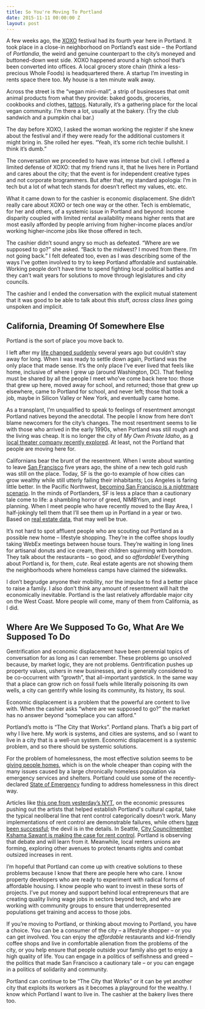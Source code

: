 ```yaml
---
title: So You're Moving To Portland
date: 2015-11-11 00:00:00 Z
layout: post
---
```




A few weeks ago, the [XOXO](https://2015.xoxofest.com) festival had its fourth year here in Portland. It took place in a close-in neighborhood on Portland’s east side – the Portland of _Portlandia_, the weird and genuine counterpart to the city’s moneyed and buttoned-down west side. XOXO happened around a high school that’s been converted into offices. A local grocery store chain (think a less-precious Whole Foods) is headquartered there. A startup I’m investing in rents space there too. My house is a ten minute walk away.

Across the street is the “vegan mini-mall”, a strip of businesses that omit animal products from what they provide: baked goods, groceries, cookbooks and clothes, [tattoos](http://www.theatlantic.com/health/archive/2011/11/no-charred-bones-or-animal-fat-the-search-for-a-vegan-tattoo/246936/). Naturally, it’s a gathering place for the local vegan community. I’m there a lot, usually at the bakery. (Try the club sandwich and a pumpkin chai bar.)

The day before XOXO, I asked the woman working the register if she knew about the festival and if they were ready for the additional customers it might bring in. She rolled her eyes. “Yeah, it’s some rich techie bullshit. I think it’s dumb.”

The conversation we proceeded to have was intense but civil. I offered a limited defense of XOXO: that my friend runs it, that he lives here in Portland and cares about the city; that the event is for independent creative types and not corporate brogrammers. But after that, my standard apologia: I’m in tech but a lot of what tech stands for doesn’t reflect my values, etc. etc.

What it came down to for the cashier is economic displacement. She didn’t really care about XOXO or tech one way or the other. Tech is emblematic, for her and others, of a systemic issue in Portland and beyond: income disparity coupled with limited rental availability means higher rents that are most easily afforded by people arriving from higher-income places and/or working higher-income jobs like those offered in tech.

The cashier didn’t sound angry so much as defeated. “Where are we supposed to go?” she asked. “Back to the midwest? I moved from there. I’m not going back.” I felt defeated too, even as I was describing some of the ways I’ve gotten involved to try to keep Portland affordable and sustainable. Working people don’t have time to spend fighting local political battles and they can’t wait years for solutions to move through legislatures and city councils.

The cashier and I ended the conversation with the explicit mutual statement that it was good to be able to talk about this stuff, _across class lines_ going unspoken and implicit.

## California, Dreaming Of Somewhere Else

Portland is the sort of place you move back to.

I left after my [life changed suddenly](/2012/11/11/alone-together-again.html) several years ago but couldn’t stay away for long. When I was ready to settle down again, Portland was the only place that made sense. It’s the only place I’ve ever lived that feels like home, inclusive of where I grew up (around Washington, DC). That feeling must be shared by all the people I meet who’ve come back here too: those that grew up here, moved away for school, and returned; those that grew up elsewhere, came to Portland for school, and never left; those that took a job, maybe in Silicon Valley or New York, and eventually came home.

As a transplant, I’m unqualified to speak to feelings of resentment amongst Portland natives beyond the anecdotal. The people I know from here don’t blame newcomers for the city’s changes. The most resentment seems to lie with those who arrived in the early 1990s, when Portland was still rough and the living was cheap. It is no longer the city of _My Own Private Idaho_, as [a local theater company recently explored](http://www.hand2mouththeatre.org/time-hustler/). At least, not the Portland that people are moving here for.

Californians bear the brunt of the resentment. When I wrote about wanting to leave [San Francisco](https://al3x.net/2009/10/04/so-youre-moving-to-san-francisco.html) five years ago, the shine of a new tech gold rush was still on the place. Today, SF is the go-to example of how cities can grow wealthy while still utterly failing their inhabitants; Los Angeles is faring little better. In the Pacific Northwest, [becoming San Francisco is a nightmare scenario](http://www.nytimes.com/2015/10/09/technology/seattle-in-midst-of-tech-boom-tries-to-keep-its-soul.html?_r=0). In the minds of Portlanders, SF is less a place than a cautionary tale come to life: a shambling horror of greed, NIMBYism, and inept planning. When I meet people who have recently moved to the Bay Area, I half-jokingly tell them that I’ll see them up in Portland in a year or two. Based on [real estate data](http://www.geekwire.com/2015/a-silicon-valley-exodus-redfin-analysis-finds-that-bay-area-residents-increasingly-looking-for-homes-in-seattle-and-portland/), that may well be true.

It’s not hard to spot affluent people who are scouting out Portland as a possible new home – lifestyle shopping. They’re in the coffee shops loudly taking WebEx meetings between house tours. They’re waiting in long lines for artisanal donuts and ice cream, their children squirming with boredom. They talk about the restaurants – so good, and so _affordable!_ Everything about Portland is, for them, _cute_. Real estate agents are not showing them the neighborhoods where homeless camps have claimed the sidewalks.

I don’t begrudge anyone their mobility, nor the impulse to find a better place to raise a family. I also don’t think any amount of resentment will halt the economically inevitable. Portland is the last relatively affordable major city on the West Coast. More people will come, many of them from California, as I did.

## Where Are We Supposed To Go, What Are We Supposed To Do

Gentrification and economic displacement have been perennial topics of conversation for as long as I can remember. These problems go unsolved because, by market logic, they are not problems. Gentrification pushes up property values, ushers in new businesses, and is generally considered to be co-occurrent with “growth”, that all-important yardstick. In the same way that a place can grow rich on fossil fuels while literally poisoning its own wells, a city can gentrify while losing its community, its history, its soul.

Economic displacement is a problem that the powerful are content to live with. When the cashier asks “where are we supposed to go?” the market has no answer beyond “someplace you can afford.”

Portland’s motto is “The City that Works”. Portland plans. That’s a big part of why I live here. My work is systems, and cities are systems, and so I want to live in a city that is a well-run system. Economic displacement is a systemic problem, and so there should be systemic solutions.

For the problem of homelessness, the most effective solution seems to be [giving people homes](http://www.motherjones.com/politics/2015/02/housing-first-solution-to-homelessness-utah), which is on the whole cheaper than coping with the many issues caused by a large chronically homeless population via emergency services and shelters. Portland could use some of the recently-declared [State of Emergency](http://www.kgw.com/story/news/politics/2015/09/23/mayor-announces-state-emergency-housing-homeless/72685832/) funding to address homelessness in this direct way.

Articles like [this one from yesterday’s NYT](http://www.nytimes.com/aponline/2015/11/11/us/ap-us-portland-rental-squeeze.html), on the economic pressures pushing out the artists that helped establish Portland's cultural capital, take the typical neoliberal line that rent control categorically doesn’t work. Many implementations of rent control are demonstrable failures, while others [have been successful](http://en.myeurop.info/2012/06/06/rent-control-a-success-across-northern-europe-5530); the devil is in the details. In Seattle, [City Councilmember Kshama Sawant is making the case for rent control](http://www.socialistalternative.org/2015/10/15/kshama-sawant-interview-rent-control/). Portland is observing that debate and will learn from it. Meanwhile, local renters unions are forming, exploring other avenues to protect tenants rights and combat outsized increases in rent.

I’m hopeful that Portland can come up with creative solutions to these problems because I know that there are people here who care. I know property developers who are ready to experiment with radical forms of affordable housing. I know people who want to invest in these sorts of projects. I’ve put money and support behind local entrepreneurs that are creating quality living wage jobs in sectors beyond tech, and who are working with community groups to ensure that underrepresented populations get training and access to those jobs.

If you’re moving to Portland, or thinking about moving to Portland, you have a choice. You can be a consumer of the city – a lifestyle shopper – or you can get involved. You can enjoy the _affordable_ restaurants and kid-friendly coffee shops and live in comfortable alienation from the problems of the city, or you help ensure that people outside your family also get to enjoy a high quality of life. You can engage in a politics of selfishness and greed – the politics that made San Francisco a cautionary tale – or you can engage in a politics of solidarity and community.

Portland can continue to be “The City that Works” or it can be yet another city that exploits its workers as it becomes a playground for the wealthy. I know which Portland I want to live in. The cashier at the bakery lives there too.
